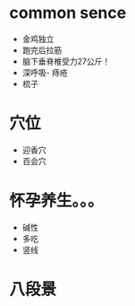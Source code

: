 # common sence

- 金鸡独立
- 跑完后拉筋
- 脑下垂脊椎受力27公斤！
- 深呼吸- 痔疮
- 梳子


# 穴位

- 迎香穴
- 百会穴


# 怀孕养生。。。 

- 碱性
- 多吃
- 竖线



# 八段景
